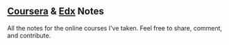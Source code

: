 ## [Coursera](http://coursera.org) & [Edx](http://edx.org) Notes

All the notes for the online courses I've taken. Feel free to share,
comment, and contribute.
